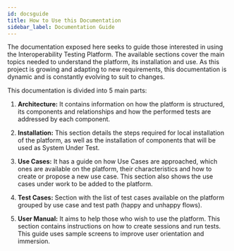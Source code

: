 ```yaml
---
id: docsguide
title: How to Use this Documentation
sidebar_label: Documentation Guide
---
```



The documentation exposed here seeks to guide those interested in using the Interoperability Testing Platform. The available sections cover the main topics needed to understand the platform, its installation and use. As this project is growing and adapting to new requirements, this documentation is dynamic and is constantly evolving to suit to changes.

This documentation is divided into 5 main parts:

1. **Architecture:** It contains information on how the platform is structured, its components and relationships and how the performed tests are addressed by each component.

2. **Installation:** This section details the steps required for local installation of the platform, as well as the installation of components that will be used as System Under Test.

3. **Use Cases:** It has a guide on how Use Cases are approached, which ones are available on the platform, their characteristics and how to create or propose a new use case. This section also shows the use cases under work to be added to the platform.

4. **Test Cases:** Section with the list of test cases available on the platform grouped by use case and test path (happy and unhappy flows).

5. **User Manual:** It aims to help those who wish to use the platform. This section contains instructions on how to create sessions and run tests. This guide uses sample screens to improve user orientation and immersion.

